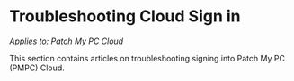 # Troubleshooting Cloud Sign in

_Applies to: Patch My PC Cloud_

This section contains articles on troubleshooting signing into Patch My PC (PMPC) Cloud.
